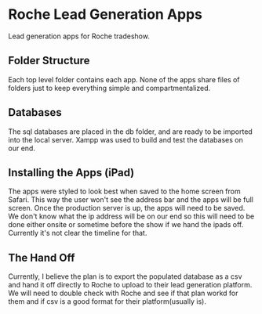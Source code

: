 # Roche Lead Generation Apps

Lead generation apps for Roche tradeshow.

## Folder Structure

Each top level folder contains each app. None of the apps share files of folders just to keep everything simple and compartmentalized.

## Databases

The sql databases are placed in the db folder, and are ready to be imported into the local server. Xampp was used to build and test the databases on our end.

## Installing the Apps (iPad)

The apps were styled to look best when saved to the home screen from Safari. This way the user won't see the address bar and the apps will be full screen. Once the production server is up, the apps will need to be saved. We don't know what the ip address will be on our end so this will need to be done either onsite or sometime before the show if we hand the ipads off. Currently it's not clear the timeline for that.

## The Hand Off

Currently, I believe the plan is to export the populated database as a csv and hand it off directly to Roche to upload to their lead generation platform. We will need to double check with Roche and see if that plan workd for them and if csv is a good format for their platform(usually is).
